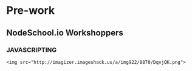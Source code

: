 # Pre-work
## NodeSchool.io Workshoppers
### JAVASCRIPTING
    <img src="http://imagizer.imageshack.us/a/img922/8870/DqvjQK.png">
